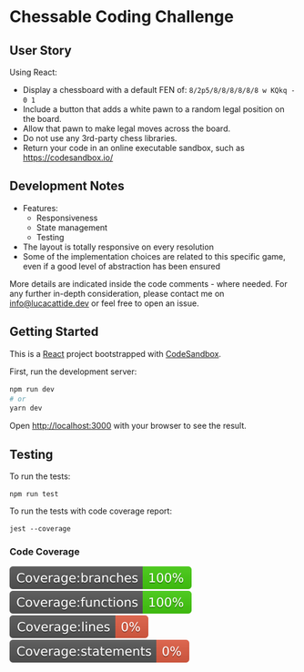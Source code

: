 # Chessable Coding Challenge

## User Story

Using React:

- Display a chessboard with a default FEN of: `8/2p5/8/8/8/8/8/8 w KQkq - 0 1`
- Include a button that adds a white pawn to a random legal position on the board.
- Allow that pawn to make legal moves across the board.
- Do not use any 3rd-party chess libraries.
- Return your code in an online executable sandbox, such as https://codesandbox.io/

## Development Notes

- Features:
  - Responsiveness
  - State management
  - Testing
- The layout is totally responsive on every resolution
- Some of the implementation choices are related to this specific game, even if a good level of abstraction has been ensured

More details are indicated inside the code comments - where needed.
For any further in-depth consideration, please contact me on info@lucacattide.dev or feel free to open an issue.

## Getting Started

This is a [React](https://reactjs.org/) project bootstrapped with [CodeSandbox](https://codesandbox.io).

First, run the development server:

```bash
npm run dev
# or
yarn dev
```

Open [http://localhost:3000](http://localhost:3000) with your browser to see the result.

## Testing

To run the tests:

```
npm run test
```

To run the tests with code coverage report:

```
jest --coverage
```

### Code Coverage

![Branches](./coverage/badge-branches.svg 'Coverage - Branches') ![Branches](./coverage/badge-functions.svg 'Coverage - Functions') ![Branches](./coverage/badge-lines.svg 'Coverage - Lines') ![Branches](./coverage/badge-statements.svg 'Coverage - Statements')
